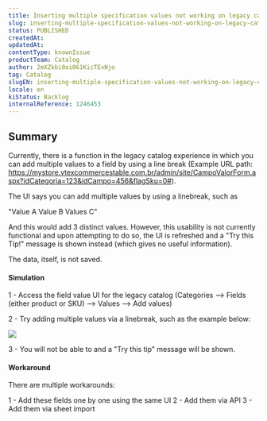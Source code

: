 ```yaml
---
title: Inserting multiple specification values not working on legacy catalog
slug: inserting-multiple-specification-values-not-working-on-legacy-catalog
status: PUBLISHED
createdAt: 
updatedAt: 
contentType: knownIssue
productTeam: Catalog
author: 2mXZkbi0oi061KicTExNjo
tag: Catalog
slugEN: inserting-multiple-specification-values-not-working-on-legacy-catalog
locale: en
kiStatus: Backlog
internalReference: 1246453
---
```


## Summary


Currently, there is a function in the legacy catalog experience in which you can add multiple values to a field by using a line break (Example URL path: https://mystore.vtexcommercestable.com.br/admin/site/CampoValorForm.aspx?idCategoria=123&idCampo=456&flagSku=0#).

The UI says you can add multiple values by using a linebreak, such as

"Value A
Value B
Values C"

And this would add 3 distinct values. However, this usability is not currently functional and upon attempting to do so, the UI is refreshed and a "Try this Tip!" message is shown instead (which gives no useful information).

The data, itself, is not saved.


#### Simulation


1 - Access the field value UI for the legacy catalog (Categories --> Fields (either product or SKU) --> Values --> Add values)

2 - Try adding multiple values via a linebreak, such as the example below:

 ![](https://vtexhelp.zendesk.com/attachments/token/6pVnoX8kHuMUq0fXp571JIBtZ/?name=image.png)

3 - You will not be able to and a "Try this tip" message will be shown.


#### Workaround


There are multiple workarounds:

1 - Add these fields one by one using the same UI
2 - Add them via API
3 - Add them via sheet import



